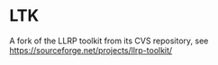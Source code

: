 # LTK
A fork of the LLRP toolkit from its CVS repository, see https://sourceforge.net/projects/llrp-toolkit/
